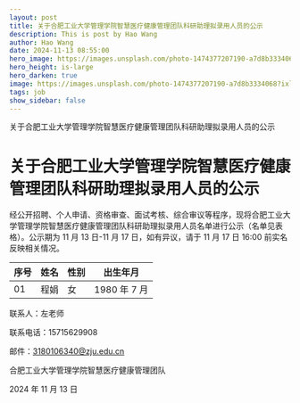 ```yaml
---
layout: post
title: 关于合肥工业大学管理学院智慧医疗健康管理团队科研助理拟录用人员的公示
description: This is post by Hao Wang
author: Hao Wang
date: 2024-11-13 08:55:00
hero_image: https://images.unsplash.com/photo-1474377207190-a7d8b3334068?ixlib=rb-1.2.1&ixid=MnwxMjA3fDB8MHxwaG90by1wYWdlfHx8fGVufDB8fHx8&auto=format&fit=crop&w=1740&q=80
hero_height: is-large
hero_darken: true
image: https://images.unsplash.com/photo-1474377207190-a7d8b3334068?ixlib=rb-1.2.1&ixid=MnwxMjA3fDB8MHxwaG90by1wYWdlfHx8fGVufDB8fHx8&auto=format&fit=crop&w=1740&q=80
tags: job
show_sidebar: false
---
```


关于合肥工业大学管理学院智慧医疗健康管理团队科研助理拟录用人员的公示

# 关于合肥工业大学管理学院智慧医疗健康管理团队科研助理拟录用人员的公示

经公开招聘、个人申请、资格审查、面试考核、综合审议等程序，现将合肥工业大学管理学院智慧医疗健康管理团队科研助理拟录用人员名单进行公示（名单见表格）。公示期为 11 月 13 日-11 月 17 日，如有异议，请于 11 月 17 日 16:00 前实名反映相关情况。

| 序号 | 姓名 | 性别 | 出生年月     |
| ---- | ---- | ---- | ------------ |
| 01   | 程娟 | 女   | 1980 年 7 月 |

联系人：左老师

联系电话：15715629908

邮件：3180106340@zju.edu.cn

合肥工业大学管理学院智慧医疗健康管理团队

2024 年 11 月 13 日
